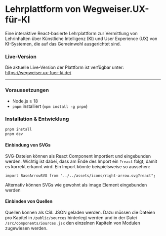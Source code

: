 # Lehrplattform von Wegweiser.UX-für-KI

Eine interaktive React-basierte Lehrplattform zur Vermittlung von Lehrinhalten über Künstliche Intelligenz (KI) und User Experience (UX) von KI-Systemen, die auf das Gemeinwohl ausgerichtet sind.

### Live-Version

Die aktuelle Live-Version der Plattform ist verfügbar unter: https://wegweiser.ux-fuer-ki.de/

---

### Voraussetzungen

- Node.js ≥ 18
- `pnpm` installiert (`npm install -g pnpm`)

### Installation & Entwicklung

```bash
pnpm install
pnpm dev
```

#### Einbindung von SVGs

SVG-Dateien können als React Component importiert und eingebunden werden. Wichtig ist dabei, dass am Ende des Import ein `?react` folgt, damit es korrekt erkannt wird.
Ein Import könnte beispielsweise so aussehen:

`import BaseArrowSVG from "../../assets/icons/right-arrow.svg?react";`

Alternativ können SVGs wie gewohnt als image Element eingebunden werden

#### Einbinden von Quellen

Quellen können als CSL JSON geladen werden. Dazu müssen die Dateien pro Kapitel in `/public/sources` hinterlegt werden und in der Datei `/src/components/Sources.jsx` den einzelnen Kapiteln von Modulen zugewiesen werden.
